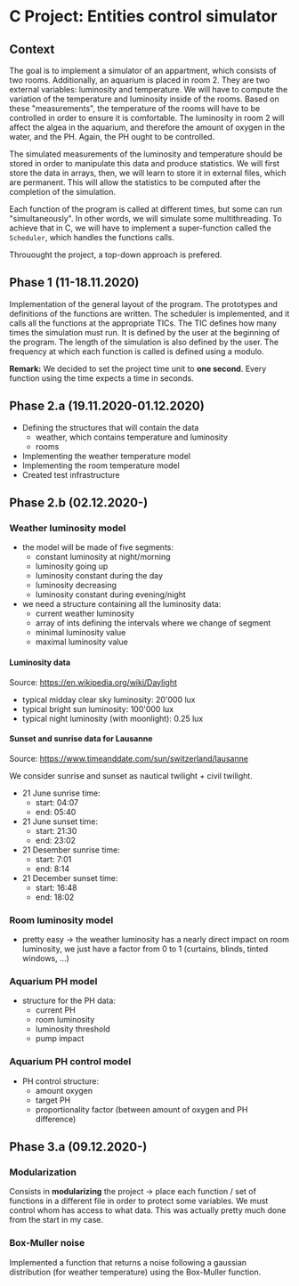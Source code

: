 # C Project: Entities control simulator

## Context

The goal is to implement a simulator of an appartment, which consists of two rooms. Additionally, an aquarium is placed in room 2. They are two external variables: luminosity and temperature. We will have to compute the variation of the temperature and luminosity inside of the rooms. Based on these "measurements", the temperature of the rooms will have to be controlled in order to ensure it is comfortable. The luminosity in room 2 will affect the algea in the aquarium, and therefore the amount of oxygen in the water, and the PH. Again, the PH ought to be controlled.

The simulated measurements of the luminosity and temperature should be stored in order to manipulate this data and produce statistics. We will first store the data in arrays, then, we will learn to store it in external files, which are permanent. This will allow the statistics to be computed after the completion of the simulation.

Each function of the program is called at different times, but some can run "simultaneously". In other words, we will simulate some multithreading. To achieve that in C, we will have to implement a super-function called the `Scheduler`, which handles the functions calls.

Throuought the project, a top-down approach is prefered.

## Phase 1 (11-18.11.2020)

Implementation of the general layout of the program. The prototypes and definitions of the functions are written. The scheduler is implemented, and it calls all the functions at the appropriate TICs. The TIC defines how many times the simulation must run. It is defined by the user at the beginning of the program. The length of the simulation is also defined by the user. The frequency at which each function is called is defined using a modulo.

__Remark:__ We decided to set the project time unit to **one second**. Every function using the time expects a time in seconds.

## Phase 2.a (19.11.2020-01.12.2020)

- Defining the structures that will contain the data
    - weather, which contains temperature and luminosity
    - rooms
- Implementing the weather temperature model
- Implementing the room temperature model
- Created test infrastructure

## Phase 2.b (02.12.2020-)

### Weather luminosity model

- the model will be made of five segments:
    - constant luminosity at night/morning
    - luminosity going up
    - luminosity constant during the day
    - luminosity decreasing
    - luminosity constant during evening/night
- we need a structure containing all the luminosity data:
    - current weather luminosity
    - array of ints defining the intervals where we change of segment
    - minimal luminosity value
    - maximal luminosity value

#### Luminosity data 

Source: https://en.wikipedia.org/wiki/Daylight

- typical midday clear sky luminosity: 20'000 lux
- typical bright sun luminosity: 100'000 lux
- typical night luminosity (with moonlight): 0.25 lux

#### Sunset and sunrise data for Lausanne

Source: https://www.timeanddate.com/sun/switzerland/lausanne

We consider sunrise and sunset as nautical twilight + civil twilight. 

- 21 June sunrise time:
    - start: 04:07
    - end: 05:40
- 21 June sunset time:
    - start: 21:30
    - end: 23:02
- 21 Desember sunrise time:
    - start: 7:01
    - end: 8:14
- 21 December sunset time:
    - start: 16:48
    - end: 18:02

### Room luminosity model

- pretty easy -> the weather luminosity has a nearly direct impact on room luminosity, we just have a factor from 0 to 1 (curtains, blinds, tinted windows, ...)


### Aquarium PH model

- structure for the PH data:
    - current PH
    - room luminosity
    - luminosity threshold
    - pump impact

### Aquarium PH control model

- PH control structure:
    - amount oxygen
    - target PH
    - proportionality factor (between amount of oxygen and PH difference)

## Phase 3.a (09.12.2020-)

### Modularization
Consists in **modularizing** the project -> place each function / set of functions in a different file in order to protect some variables. We must control whom has access to what data. This was actually pretty much done from the start in my case.

### Box-Muller noise

Implemented a function that returns a noise following a gaussian distribution (for weather temperature) using the Box-Muller function.
